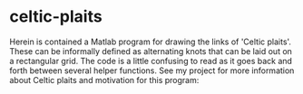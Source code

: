 # celtic-plaits
Herein is contained a Matlab program for drawing the links of 'Celtic plaits'. These can be informally defined as alternating knots that can be laid out on a rectangular grid. The code is a little confusing to read as it goes back and forth between several helper functions. See my project for more information about Celtic plaits and motivation for this program:
